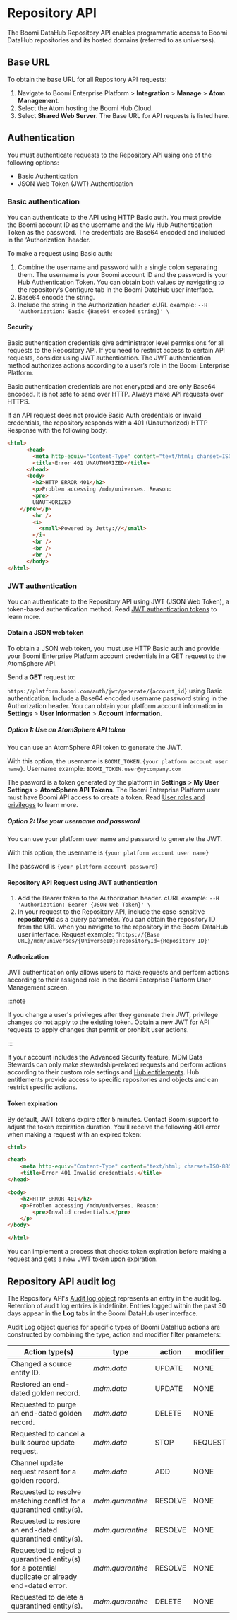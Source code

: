 # Repository API

<head>
  <meta name="guidename" content="DataHub"/>
  <meta name="context" content="GUID-659e32f2-99ce-444e-8201-8a9ae1d92c9b"/>
</head>

The Boomi DataHub Repository API enables programmatic access to Boomi DataHub repositories and its hosted domains (referred to as universes).

## Base URL

To obtain the base URL for all Repository API requests:

1. Navigate to Boomi Enterprise Platform > **Integration** > **Manage** > **Atom Management**.
2. Select the Atom hosting the Boomi Hub Cloud.
3. Select **Shared Web Server**. The Base URL for API requests is listed here.

## Authentication 

You must authenticate requests to the Repository API using one of the following options:
- Basic Authentication
- JSON Web Token (JWT) Authentication

### Basic authentication

You can authenticate to the API using HTTP Basic auth. You must provide the Boomi account ID as the username and the My Hub Authentication Token as the password. The credentials are Base64 encoded and included in the ‘Authorization’ header. 

To make a request using Basic auth:

1. Combine the username and password with a single colon separating them. The username is your Boomi account ID and the password is your Hub Authentication Token. You can obtain both values by navigating to the repository’s Configure tab in the Boomi DataHub user interface.
2. Base64 encode the string.
3. Include the string in the Authorization header. cURL example:
`--H 'Authorization: Basic {Base64 encoded string}' \
`
#### Security

Basic authentication credentials give administrator level permissions for all requests to the Repository API. If you need to restrict access to certain API requests, consider using JWT authentication. The JWT authentication method authorizes actions according to a user’s role in the Boomi Enterprise Platform.

Basic authentication credentials are not encrypted and are only Base64 encoded. It is not safe to send over HTTP. Always make API requests over HTTPS. 

If an API request does not provide Basic Auth credentials or invalid credentials, the repository responds with a 401 (Unauthorized) HTTP Response with the following body: 
```html
<html>
      <head>
        <meta http-equiv="Content-Type" content="text/html; charset=ISO-8859-1" />
        <title>Error 401 UNAUTHORIZED</title>
      </head>
      <body>
        <h2>HTTP ERROR 401</h2>
        <p>Problem accessing /mdm/universes. Reason:
        <pre>
        UNAUTHORIZED
    </pre></p>
        <hr />
        <i>
          <small>Powered by Jetty://</small>
        </i>
        <br />
        <br />
        <br />
      </body>
</html>
```

### JWT authentication

You can authenticate to the Repository API using JWT (JSON Web Token), a token-based authentication method. Read [JWT authentication tokens](https://developer.boomi.com/api/platformapi#section/Introduction/Platform-API-and-Partner-API-authentication) to learn more. 

#### Obtain a JSON web token

To obtain a JSON web token, you must use HTTP Basic auth and provide your Boomi Enterprise Platform account credentials in a GET request to the AtomSphere API.

Send a **GET** request to:

`https://platform.boomi.com/auth/jwt/generate/{account_id}`
using Basic authentication. Include a Base64 encoded username:password string in the Authorization header. You can obtain your platform account information in **Settings** > **User Information** > **Account Information**.

##### Option 1: Use an AtomSphere API token
You can use an AtomSphere API token to generate the JWT. 

With this option, the username is `BOOMI_TOKEN.{your platform account user name}`.
Username example: 
`BOOMI_TOKEN.user@mycompany.com`

The pasword is a token generated by the platform in **Settings** > **My User Settings** > **AtomSphere API Tokens**. The Boomi Enterprise Platform user must have Boomi API access to create a token. Read [User roles and privileges](/docs/Atomsphere/Platform/c-atm-User_roles_and_privileges_5a1c8a1a-4d58-4e7d-a6b6-b684a0c6d672.md) to learn more. 

##### Option 2: Use your username and password
You can use your platform user name and password to generate the JWT.

With this option, the username is `{your platform account user name}`

The password is `{your platform account password}`

#### Repository API Request using JWT authentication

1. Add the Bearer token to the Authorization header. cURL example:
`--H 'Authorization: Bearer {JSON Web Token}' \`
2. In your request to the Repository API, include the case-sensitive **repositoryId** as a query parameter. You can obtain the repository ID from the URL when you navigate to the repository in the Boomi DataHub user interface. Request example:
`‘https://{Base URL}/mdm/universes/{UniverseID}?repositoryId={Repository ID}'`

#### Authorization

JWT authentication only allows users to make requests and perform actions according to their assigned role in the Boomi Enterprise Platform User Management screen. 

:::note

  If you change a user's privileges after they generate their JWT, privilege changes do not apply to the existing token. Obtain a new JWT for API requests to apply changes that permit or prohibit user actions.

:::

If your account includes the Advanced Security feature, MDM Data Stewards can only make stewardship-related requests and perform actions according to their custom role settings and [Hub entitlements](/docs/Atomsphere/Master%20Data%20Hub/Getting%20started/t-hub-Creating_Hub_Role_Entitlements_06d21275-b0c6-4854-abef-5782326aa85b.md). Hub entitlements provide access to specific repositories and objects and can restrict specific actions.

#### Token expiration

By default, JWT tokens expire after 5 minutes. Contact Boomi support to adjust the token expiration duration. 
You’ll receive the following 401 error when making a request with an expired token:

```html
<html>

<head>
	<meta http-equiv="Content-Type" content="text/html; charset=ISO-8859-1" />
	<title>Error 401 Invalid credentials.</title>
</head>

<body>
	<h2>HTTP ERROR 401</h2>
	<p>Problem accessing /mdm/universes. Reason:
		<pre>Invalid credentials.</pre>
	</p>
</body>

</html>
```
You can implement a process that checks token expiration before making a request and gets a new JWT token upon expiration. 

## Repository API audit log

The Repository API's [Audit log object](https://developer.boomi.com/api/platformapi#tag/AuditLog) represents an entry in the audit log. Retention of audit log entries is indefinite. Entries logged within the past 30 days appear in the **Log** tabs in the Boomi DataHub user interface.

Audit Log object queries for specific types of Boomi DataHub actions are constructed by combining the type, action and modifier filter parameters:

Action type\(s\)|type|action|modifier|
|----------------|----|------|--------|
|Changed a source entity ID.|*mdm.data*|UPDATE|NONE|
|Restored an end-dated golden record.|*mdm.data*|UPDATE|NONE|
|Requested to purge an end-dated golden record.|*mdm.data*|DELETE|NONE|
|Requested to cancel a bulk source update request.|*mdm.data*|STOP|REQUEST|
|Channel update request resent for a golden record.|*mdm.data*|ADD|NONE|
|Requested to resolve matching conflict for a quarantined entity(s).|*mdm.quarantine*|RESOLVE|NONE|
|Requested to restore an end-dated quarantined entity(s).|*mdm.quarantine*|RESOLVE|NONE|
|Requested to reject a quarantined entity(s) for a potential duplicate or already end-dated error.|*mdm.quarantine*|RESOLVE|NONE|
|Requested to delete a quarantined entity(s).|*mdm.quarantine*|DELETE|NONE|